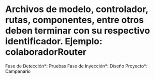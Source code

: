 # Archivos de modelo, controlador, rutas, componentes, entre otros deben terminar con su respectivo identificador. Ejemplo: colaboradorRouter

Fase de Detección*: Pruebas
Fase de Inyección*: Diseño
Proyecto*: Campanario